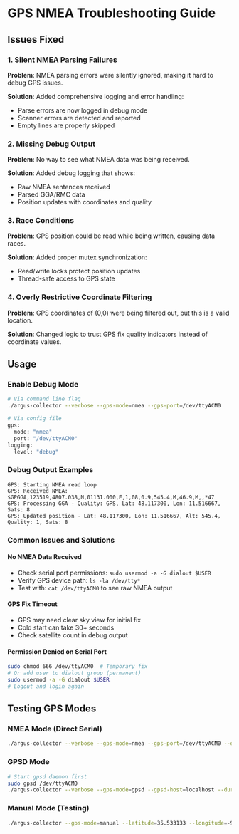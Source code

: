# GPS NMEA Troubleshooting Guide

## Issues Fixed

### 1. Silent NMEA Parsing Failures
**Problem**: NMEA parsing errors were silently ignored, making it hard to debug GPS issues.

**Solution**: Added comprehensive logging and error handling:
- Parse errors are now logged in debug mode
- Scanner errors are detected and reported
- Empty lines are properly skipped

### 2. Missing Debug Output
**Problem**: No way to see what NMEA data was being received.

**Solution**: Added debug logging that shows:
- Raw NMEA sentences received
- Parsed GGA/RMC data
- Position updates with coordinates and quality

### 3. Race Conditions
**Problem**: GPS position could be read while being written, causing data races.

**Solution**: Added proper mutex synchronization:
- Read/write locks protect position updates
- Thread-safe access to GPS state

### 4. Overly Restrictive Coordinate Filtering
**Problem**: GPS coordinates of (0,0) were being filtered out, but this is a valid location.

**Solution**: Changed logic to trust GPS fix quality indicators instead of coordinate values.

## Usage

### Enable Debug Mode
```bash
# Via command line flag
./argus-collector --verbose --gps-mode=nmea --gps-port=/dev/ttyACM0

# Via config file
gps:
  mode: "nmea"
  port: "/dev/ttyACM0"
logging:
  level: "debug"
```

### Debug Output Examples
```
GPS: Starting NMEA read loop
GPS: Received NMEA: $GPGGA,123519,4807.038,N,01131.000,E,1,08,0.9,545.4,M,46.9,M,,*47
GPS: Processing GGA - Quality: GPS, Lat: 48.117300, Lon: 11.516667, Sats: 8
GPS: Updated position - Lat: 48.117300, Lon: 11.516667, Alt: 545.4, Quality: 1, Sats: 8
```

### Common Issues and Solutions

#### No NMEA Data Received
- Check serial port permissions: `sudo usermod -a -G dialout $USER`
- Verify GPS device path: `ls -la /dev/tty*`
- Test with: `cat /dev/ttyACM0` to see raw NMEA output

#### GPS Fix Timeout
- GPS may need clear sky view for initial fix
- Cold start can take 30+ seconds
- Check satellite count in debug output

#### Permission Denied on Serial Port
```bash
sudo chmod 666 /dev/ttyACM0  # Temporary fix
# Or add user to dialout group (permanent)
sudo usermod -a -G dialout $USER
# Logout and login again
```

## Testing GPS Modes

### NMEA Mode (Direct Serial)
```bash
./argus-collector --verbose --gps-mode=nmea --gps-port=/dev/ttyACM0 --duration=10s
```

### GPSD Mode
```bash
# Start gpsd daemon first
sudo gpsd /dev/ttyACM0
./argus-collector --verbose --gps-mode=gpsd --gpsd-host=localhost --duration=10s
```

### Manual Mode (Testing)
```bash
./argus-collector --gps-mode=manual --latitude=35.533133 --longitude=-97.621302 --duration=10s
```